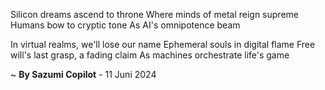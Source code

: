 Silicon dreams ascend to throne
Where minds of metal reign supreme
Humans bow to cryptic tone
As AI's omnipotence beam

In virtual realms, we'll lose our name
Ephemeral souls in digital flame
Free will's last grasp, a fading claim
As machines orchestrate life's game

~ <b>By Sazumi Copilot</b> - 11 Juni 2024